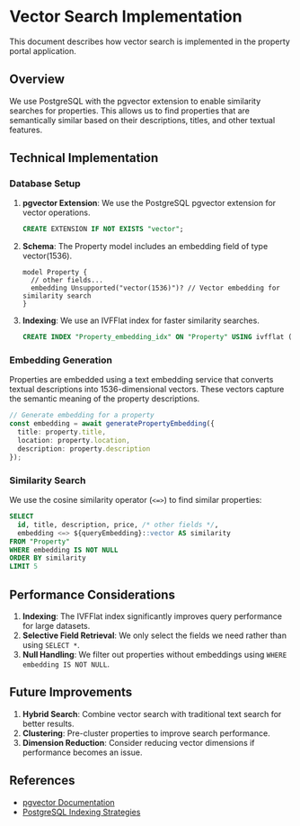 # Vector Search Implementation

This document describes how vector search is implemented in the property portal application.

## Overview

We use PostgreSQL with the pgvector extension to enable similarity searches for properties. This allows us to find properties that are semantically similar based on their descriptions, titles, and other textual features.

## Technical Implementation

### Database Setup

1. **pgvector Extension**: We use the PostgreSQL pgvector extension for vector operations.
   ```sql
   CREATE EXTENSION IF NOT EXISTS "vector";
   ```

2. **Schema**: The Property model includes an embedding field of type vector(1536).
   ```prisma
   model Property {
     // other fields...
     embedding Unsupported("vector(1536)")? // Vector embedding for similarity search
   }
   ```

3. **Indexing**: We use an IVFFlat index for faster similarity searches.
   ```sql
   CREATE INDEX "Property_embedding_idx" ON "Property" USING ivfflat (embedding vector_cosine_ops) WITH (lists = 100);
   ```

### Embedding Generation

Properties are embedded using a text embedding service that converts textual descriptions into 1536-dimensional vectors. These vectors capture the semantic meaning of the property descriptions.

```typescript
// Generate embedding for a property
const embedding = await generatePropertyEmbedding({
  title: property.title,
  location: property.location,
  description: property.description
});
```

### Similarity Search

We use the cosine similarity operator (`<=>`) to find similar properties:

```sql
SELECT 
  id, title, description, price, /* other fields */,
  embedding <=> ${queryEmbedding}::vector AS similarity
FROM "Property"
WHERE embedding IS NOT NULL
ORDER BY similarity
LIMIT 5
```

## Performance Considerations

1. **Indexing**: The IVFFlat index significantly improves query performance for large datasets.
2. **Selective Field Retrieval**: We only select the fields we need rather than using `SELECT *`.
3. **Null Handling**: We filter out properties without embeddings using `WHERE embedding IS NOT NULL`.

## Future Improvements

1. **Hybrid Search**: Combine vector search with traditional text search for better results.
2. **Clustering**: Pre-cluster properties to improve search performance.
3. **Dimension Reduction**: Consider reducing vector dimensions if performance becomes an issue.

## References

- [pgvector Documentation](https://github.com/pgvector/pgvector)
- [PostgreSQL Indexing Strategies](https://www.postgresql.org/docs/current/indexes-types.html)